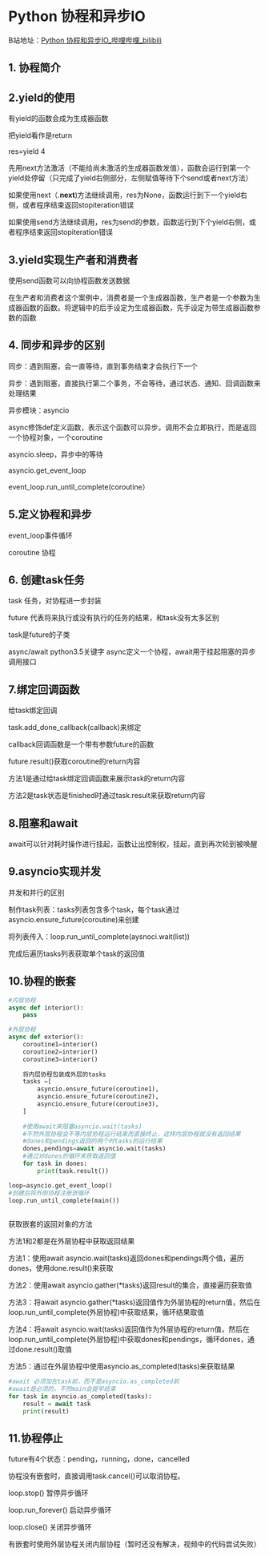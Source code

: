 # Python 协程和异步IO

B站地址：[Python 协程和异步IO_哔哩哔哩_bilibili](https://www.bilibili.com/video/BV1vE411F7Z9/?spm_id_from=333.1007.top_right_bar_window_default_collection.content.click&vd_source=eef98f9e120e9dac4c55f6547f221385)



## 1. 协程简介



## 2.yield的使用

有yield的函数会成为生成器函数

把yield看作是return

res=yield 4

先用next方法激活（不能给尚未激活的生成器函数发值），函数会运行到第一个yield处停留（只完成了yield右侧部分，左侧赋值等待下个send或者next方法）

如果使用next（.__next__)方法继续调用，res为None，函数运行到下一个yield右侧，或者程序结束返回stopiteration错误

如果使用send方法继续调用，res为send的参数，函数运行到下个yield右侧，或者程序结束返回stopiteration错误



## 3.yield实现生产者和消费者

使用send函数可以向协程函数发送数据

在生产者和消费者这个案例中，消费者是一个生成器函数，生产者是一个参数为生成器函数的函数。将逻辑中的后手设定为生成器函数，先手设定为带生成器函数参数的函数





## 4. 同步和异步的区别

同步：遇到阻塞，会一直等待，直到事务结束才会执行下一个

异步：遇到阻塞，直接执行第二个事务，不会等待，通过状态、通知、回调函数来处理结果

异步模块：asyncio

async修饰def定义函数，表示这个函数可以异步。调用不会立即执行，而是返回一个协程对象，一个coroutine

asyncio.sleep，异步中的等待

asyncio.get_event_loop

event_loop.run_until_complete(coroutine）



## 5.定义协程和异步

event_loop事件循环

coroutine 协程



## 6. 创建task任务

task 任务，对协程进一步封装

future 代表将来执行或没有执行的任务的结果，和task没有太多区别

task是future的子类

async/await python3.5关键字 async定义一个协程，await用于挂起阻塞的异步调用接口



## 7.绑定回调函数

给task绑定回调

task.add_done_callback(callback)来绑定

callback回调函数是一个带有参数future的函数

future.result()获取coroutine的return内容

方法1是通过给task绑定回调函数来展示task的return内容

方法2是task状态是finished时通过task.result来获取return内容



## 8.阻塞和await

await可以针对耗时操作进行挂起，函数让出控制权，挂起，直到再次轮到被唤醒



## 9.asyncio实现并发

并发和并行的区别

制作task列表：tasks列表包含多个task，每个task通过asyncio.ensure_future(coroutine)来创建

将列表传入：loop.run_until_complete(aysnoci.wait(list))

完成后遍历tasks列表获取单个task的返回值



## 10.协程的嵌套

```python
#内层协程
async def interior():
    pass

#外层协程
async def exterior():
    coroutine1=interior()
    coroutine2=interior()
    coroutine3=interior()
    
    将内层协程包装成外层的tasks
    tasks =[
        asyncio.ensure_future(coroutine1),
        asyncio.ensure_future(coroutine2),
        asyncio.ensure_future(coroutine3),
    ]
    
    #使用await来阻塞asyncio.wait(tasks)
    #不然外层协程会不等内层协程运行结束而直接终止，这样内层协程就没有返回结果
    #dones和pendings返回的两个时tasks的运行结果
	dones,pendings=await asyncio.wait(tasks)
    #通过对dones的循环来获取返回值
    for task in dones:
        print(task.result())

loop=asyncio.get_event_loop()
#创建后将外侧协程注册进循环
loop.run_until_complete(main())
    
```



获取嵌套的返回对象的方法

方法1和2都是在外层协程中获取返回结果

方法1：使用await asyncio.wait(tasks)返回dones和pendings两个值，遍历dones，使用done.result()来获取

方法2：使用await asyncio.gather(*tasks)返回result的集合，直接遍历获取值

方法3：将await asyncio.gather(*tasks)返回值作为外层协程的return值，然后在loop.run_until_complete(外层协程)中获取结果，循环结果取值

方法4：将await asyncio.wait(tasks)返回值作为外层协程的return值，然后在loop.run_until_complete(外层协程)中获取dones和pendings，循环dones，通过done.result()取值

方法5：通过在外层协程中使用asyncio.as_completed(tasks)来获取结果

```python
#await 必须加在task前，而不是asyncio.as_completed前
#await是必须的，不然main会提早结束
for task in asyncio.as_completed(tasks):
    result = await task
    print(result)
```



## 11.协程停止

future有4个状态：pending，running，done，cancelled

协程没有嵌套时，直接调用task.cancel()可以取消协程。

loop.stop() 暂停异步循环

loop.run_forever() 启动异步循环

loop.close() 关闭异步循环

有嵌套时使用外层协程关闭内层协程（暂时还没有解决，视频中的代码尝试失败）



